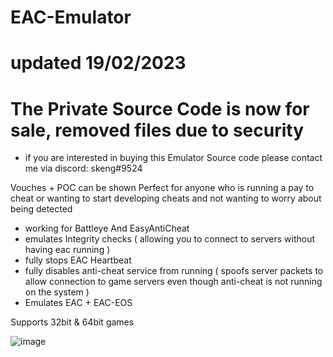 # EAC-Emulator
# updated 19/02/2023
# The Private Source Code is now for sale, removed files due to security
- if you are interested in buying this Emulator Source code please contact me via discord: skeng#9524


Vouches + POC can be shown 
Perfect for anyone who is running a pay to cheat or wanting to start developing cheats and not wanting to worry about being detected


- working for Battleye And EasyAntiCheat 
- emulates Integrity checks ( allowing you to connect to servers without having eac running )
- fully stops EAC Heartbeat 
- fully disables anti-cheat service from running ( spoofs server packets to allow connection to game servers even though anti-cheat is not running on the system )
- Emulates EAC + EAC-EOS

Supports 32bit & 64bit games



![image](https://user-images.githubusercontent.com/75455555/219978119-0eeefea4-f8db-4e5d-aae0-d6211ac091cb.png)

